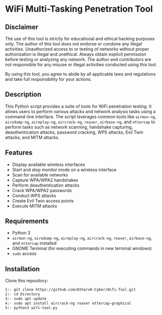 # WiFi Multi-Tasking Penetration Tool

## Disclaimer

The use of this tool is strictly for educational and ethical hacking purposes only. The author of this tool does not endorse or condone any illegal activities. Unauthorized access to or testing of networks without proper authorization is illegal and unethical. Always obtain explicit permission before testing or analyzing any network. The author and contributors are not responsible for any misuse or illegal activities conducted using this tool.

By using this tool, you agree to abide by all applicable laws and regulations and take full responsibility for your actions.


## Description

This Python script provides a suite of tools for WiFi penetration testing. It allows users to perform various attacks and network analysis tasks using a command-line interface. The script leverages common tools like `airmon-ng`, `airodump-ng`, `aireplay-ng`, `aircrack-ng`, `reaver`, `airbase-ng`, and `ettercap` to perform tasks such as network scanning, handshake capturing, deauthentication attacks, password cracking, WPS attacks, Evil Twin attacks, and MITM attacks.

## Features

- Display available wireless interfaces
- Start and stop monitor mode on a wireless interface
- Scan for available networks
- Capture WPA/WPA2 handshakes
- Perform deauthentication attacks
- Crack WPA/WPA2 passwords
- Conduct WPS attacks
- Create Evil Twin access points
- Execute MITM attacks

## Requirements

- Python 3
- `airmon-ng`, `airodump-ng`, `aireplay-ng`, `aircrack-ng`, `reaver`, `airbase-ng`, and `ettercap` installed
- GNOME Terminal (for executing commands in new terminal windows)
- `sudo` access

## Installation

   Clone this repository:
   ```sh
   1:- git clone https://github.com/AtharvK-Cyber/Wifi-Tool.git
   2:- cd Directory
   3:- sudo apt update
   4:- sudo apt install aircrack-ng reaver ettercap-graphical
   5:- python3 wifi-tool.py

   
